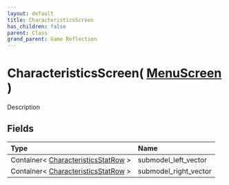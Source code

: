 ```yaml
---
layout: default
title: CharacteristicsScreen
has_children: false
parent: Class
grand_parent: Game Reflection
---
```

# CharacteristicsScreen( [ MenuScreen ](/riftbreaker-wiki/docs/game-reflection/classes/menu_screen/) )
Description 

## Fields

| Type | Name |
|:----------|:--------------|
| Container< [CharacteristicsStatRow](/riftbreaker-wiki/docs/game-reflection/classes/characteristics_stat_row/) > | submodel_left_vector |
| Container< [CharacteristicsStatRow](/riftbreaker-wiki/docs/game-reflection/classes/characteristics_stat_row/) > | submodel_right_vector |

